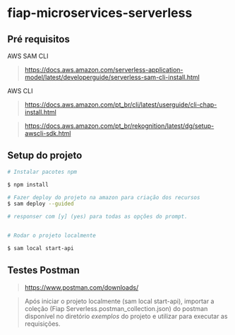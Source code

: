 # fiap-microservices-serverless

## Pré requisitos 

AWS SAM CLI
> https://docs.aws.amazon.com/serverless-application-model/latest/developerguide/serverless-sam-cli-install.html

AWS CLI
> https://docs.aws.amazon.com/pt_br/cli/latest/userguide/cli-chap-install.html

> https://docs.aws.amazon.com/pt_br/rekognition/latest/dg/setup-awscli-sdk.html


## Setup do projeto

```bash 
# Instalar pacotes npm

$ npm install 

# Fazer deploy do projeto na amazon para criação dos recursos
$ sam deploy --guided 

# responser com [y] (yes) para todas as opções do prompt.


# Rodar o projeto localmente

$ sam local start-api 

```

## Testes Postman 

> https://www.postman.com/downloads/

> Após iniciar o projeto localmente (sam local start-api), importar a coleção (Fiap Serverless.postman_collection.json) do postman disponível no diretório *exemplos* do projeto e utilizar para executar as requisições.
